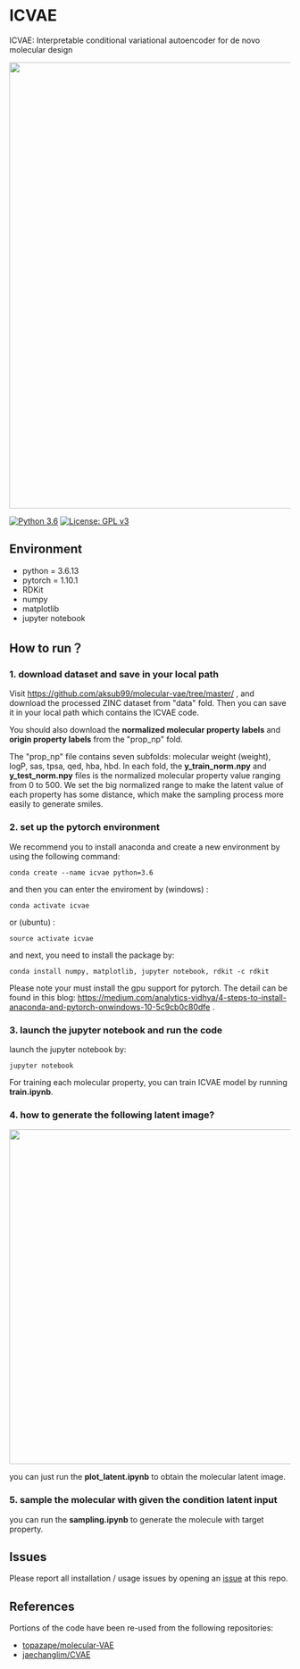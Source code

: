 # ICVAE
ICVAE: Interpretable conditional variational autoencoder for de novo molecular design

<img src="https://github.com/forestspike/ICVAE/blob/main/image/ICVAE.jpg" width="800" />

[![Python 3.6](https://img.shields.io/badge/python-3.6-yellow.svg)](https://www.python.org/downloads/release/python-367/)
[![License: GPL v3](https://img.shields.io/badge/License-MIT-blue.svg)](https://opensource.org/licenses/MIT)

## Environment
- python = 3.6.13
- pytorch = 1.10.1
- RDKit
- numpy
- matplotlib
- jupyter notebook

## How to run？
### 1. download dataset and save in your local path
Visit https://github.com/aksub99/molecular-vae/tree/master/ , and download the processed ZINC dataset from "data" fold. Then you can save it in your local path which contains the ICVAE code.

You should also download the **normalized molecular property labels** and **origin property labels** from the "prop_np" fold.  

The "prop_np" file contains seven subfolds: molecular weight (weight), logP, sas, tpsa, qed, hba, hbd. In each fold,  the **y_train_norm.npy** and **y_test_norm.npy** files is the normalized molecular property value ranging from 0 to 500. We set the big normalized range to make the latent value of each property has some distance, which make the sampling process more easily to generate  smiles.

### 2. set up the pytorch environment
We recommend you to install anaconda and create a new environment by using the following command:
```
conda create --name icvae python=3.6
```
and then you can enter the enviroment by (windows) :
```
conda activate icvae
```
or (ubuntu) :
```
source activate icvae
```
and next, you need to install the package by:

```
conda install numpy, matplotlib, jupyter notebook, rdkit -c rdkit
```

Please note your must install the gpu support for pytorch. The detail can be found in this blog: https://medium.com/analytics-vidhya/4-steps-to-install-anaconda-and-pytorch-onwindows-10-5c9cb0c80dfe .

### 3. launch the jupyter notebook and run the code

launch the jupyter notebook by:
```
jupyter notebook
```
For training each molecular property, you can train ICVAE model by running **train.ipynb**.

### 4. how to generate the following latent image?

<img src="https://github.com/forestspike/ICVAE/blob/main/image/MW_latent.jpg" width="600" />

you can just run the **plot_latent.ipynb** to obtain the molecular latent image.

### 5. sample the molecular with given the condition latent input

you can run the **sampling.ipynb** to generate the molecule with target property.

## Issues
Please report all installation / usage issues by opening an [issue](https://github.com/forestspike/ICVAE/issues) at this repo.

## References
Portions of the code have been re-used from the following repositories:
 * [topazape/molecular-VAE](https://github.com/topazape/molecular-VAE)
 * [jaechanglim/CVAE](https://github.com/jaechanglim/CVAE)
